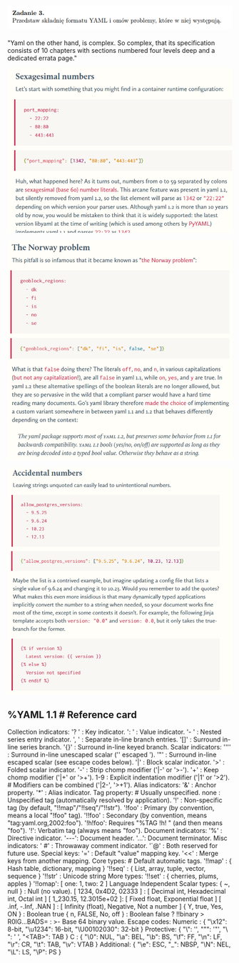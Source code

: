 ## ![alt text](image-1.png)

"Yaml on the other hand, is complex. So complex, that its specification consists of 10 chapters with sections numbered four levels deep and a dedicated errata page."

![alt text](image-12.png)

![alt text](image-13.png)

![alt text](image-14.png)

%YAML 1.1   # Reference card
---
Collection indicators:
    '? ' : Key indicator.
    ': ' : Value indicator.
    '- ' : Nested series entry indicator.
    ', ' : Separate in-line branch entries.
    '[]' : Surround in-line series branch.
    '{}' : Surround in-line keyed branch.
Scalar indicators:
    '''' : Surround in-line unescaped scalar ('' escaped ').
    '"'  : Surround in-line escaped scalar (see escape codes below).
    '|'  : Block scalar indicator.
    '>'  : Folded scalar indicator.
    '-'  : Strip chomp modifier ('|-' or '>-').
    '+'  : Keep chomp modifier ('|+' or '>+').
    1-9  : Explicit indentation modifier ('|1' or '>2').
           # Modifiers can be combined ('|2-', '>+1').
Alias indicators:
    '&'  : Anchor property.
    '*'  : Alias indicator.
Tag property: # Usually unspecified.
    none    : Unspecified tag (automatically resolved by application).
    '!'     : Non-specific tag (by default, "!!map"/"!!seq"/"!!str").
    '!foo'  : Primary (by convention, means a local "!foo" tag).
    '!!foo' : Secondary (by convention, means "tag:yaml.org,2002:foo").
    '!h!foo': Requires "%TAG !h! <prefix>" (and then means "<prefix>foo").
    '!<foo>': Verbatim tag (always means "foo").
Document indicators:
    '%'  : Directive indicator.
    '---': Document header.
    '...': Document terminator.
Misc indicators:
    ' #' : Throwaway comment indicator.
    '`@' : Both reserved for future use.
Special keys:
    '='  : Default "value" mapping key.
    '<<' : Merge keys from another mapping.
Core types: # Default automatic tags.
    '!!map' : { Hash table, dictionary, mapping }
    '!!seq' : { List, array, tuple, vector, sequence }
    '!!str' : Unicode string
More types:
    '!!set' : { cherries, plums, apples }
    '!!omap': [ one: 1, two: 2 ]
Language Independent Scalar types:
    { ~, null }              : Null (no value).
    [ 1234, 0x4D2, 02333 ]   : [ Decimal int, Hexadecimal int, Octal int ]
    [ 1_230.15, 12.3015e+02 ]: [ Fixed float, Exponential float ]
    [ .inf, -.Inf, .NAN ]    : [ Infinity (float), Negative, Not a number ]
    { Y, true, Yes, ON  }    : Boolean true
    { n, FALSE, No, off }    : Boolean false
    ? !!binary >
        R0lG...BADS=
    : >-
        Base 64 binary value.
Escape codes:
 Numeric   : { "\x12": 8-bit, "\u1234": 16-bit, "\U00102030": 32-bit }
 Protective: { "\\": '\', "\"": '"', "\ ": ' ', "\<TAB>": TAB }
 C         : { "\0": NUL, "\a": BEL, "\b": BS, "\f": FF, "\n": LF, "\r": CR,
               "\t": TAB, "\v": VTAB }
 Additional: { "\e": ESC, "\_": NBSP, "\N": NEL, "\L": LS, "\P": PS }